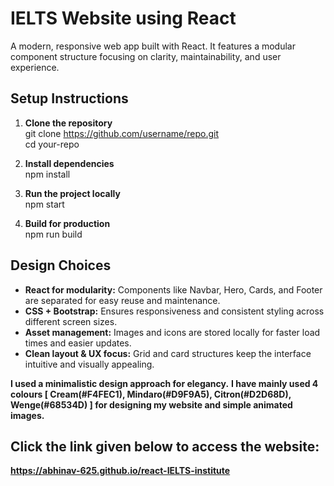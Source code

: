 # IELTS Website using React

A modern, responsive web app built with React. It features a modular component structure focusing on clarity, maintainability, and user experience.


## Setup Instructions

1. **Clone the repository**  
   git clone https://github.com/username/repo.git  
   cd your-repo

2. **Install dependencies**  
   npm install

3. **Run the project locally**  
   npm start

4. **Build for production**  
   npm run build


## Design Choices

- **React for modularity:** Components like Navbar, Hero, Cards, and Footer are separated for easy reuse and maintenance.  
- **CSS + Bootstrap:** Ensures responsiveness and consistent styling across different screen sizes.  
- **Asset management:** Images and icons are stored locally for faster load times and easier updates.  
- **Clean layout & UX focus:** Grid and card structures keep the interface intuitive and visually appealing.

**I used a minimalistic design approach for elegancy.**
**I have mainly used 4 colours [ Cream(#F4FEC1), Mindaro(#D9F9A5), Citron(#D2D68D), Wenge(#68534D) ] for designing my website and simple animated images.**

## Click the link given below to access the website:
**https://abhinav-625.github.io/react-IELTS-institute**